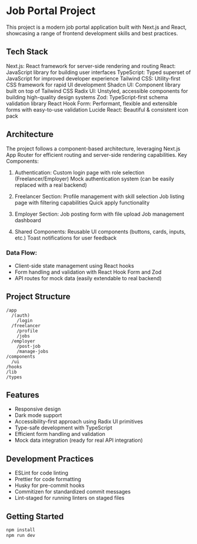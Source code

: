 # Job Portal Project

This project is a modern job portal application built with Next.js and React, showcasing a range of frontend development skills and best practices.

## Tech Stack

Next.js: React framework for server-side rendering and routing
React: JavaScript library for building user interfaces
TypeScript: Typed superset of JavaScript for improved developer experience
Tailwind CSS: Utility-first CSS framework for rapid UI development
Shadcn UI: Component library built on top of Tailwind CSS
Radix UI: Unstyled, accessible components for building high-quality design systems
Zod: TypeScript-first schema validation library
React Hook Form: Performant, flexible and extensible forms with easy-to-use validation
Lucide React: Beautiful & consistent icon pack

## Architecture

The project follows a component-based architecture, leveraging Next.js App Router for efficient routing and server-side rendering capabilities.
Key Components:

1. Authentication:
   Custom login page with role selection (Freelancer/Employer)
   Mock authentication system (can be easily replaced with a real backend)

2. Freelancer Section:
   Profile management with skill selection
   Job listing page with filtering capabilities
   Quick apply functionality
3. Employer Section:
   Job posting form with file upload
   Job management dashboard

4. Shared Components:
   Reusable UI components (buttons, cards, inputs, etc.)
   Toast notifications for user feedback

### Data Flow:

- Client-side state management using React hooks
- Form handling and validation with React Hook Form and Zod
- API routes for mock data (easily extendable to real backend)

## Project Structure

```
/app
  /(auth)
    /login
  /freelancer
    /profile
    /jobs
  /employer
    /post-job
    /manage-jobs
/components
  /ui
/hooks
/lib
/types
```

## Features

- Responsive design
- Dark mode support
- Accessibility-first approach using Radix UI primitives
- Type-safe development with TypeScript
- Efficient form handling and validation
- Mock data integration (ready for real API integration)

## Development Practices

- ESLint for code linting
- Prettier for code formatting
- Husky for pre-commit hooks
- Commitizen for standardized commit messages
- Lint-staged for running linters on staged files

## Getting Started

```bash
npm install
npm run dev
```
